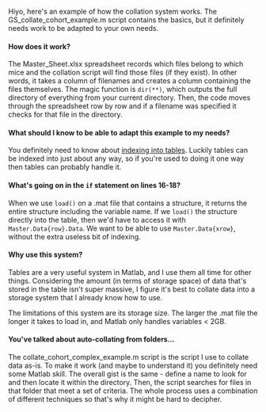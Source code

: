 Hiyo, here's an example of how the collation system works. The GS_collate_cohort_example.m script contains the basics, but it definitely needs work to be adapted to your own needs.

#### How does it work?

The Master_Sheet.xlsx spreadsheet records which files belong to which mice and the collation script will find those files (if they exist). In other words, it takes a column of filenames and creates a column containing the files themselves. The magic function is `dir(**)`, which outputs the full directory of everything from your current directory. Then, the code moves through the spreadsheet row by row and if a filename was specified it checks for that file in the directory.

#### What should I know to be able to adapt this example to my needs?

You definitely need to know about [indexing into tables](https://au.mathworks.com/help/matlab/matlab_prog/access-data-in-a-table.html). Luckily tables can be indexed into just about any way, so if you're used to doing it one way then tables can probably handle it. 

#### What's going on in the `if` statement on lines 16-18?

When we use `load()` on a .mat file that contains a structure, it returns the entire structure including the variable name. If we `load()` the structure directly into the table, then we'd have to access it with `Master.Data{row}.Data`. We want to be able to use `Master.Data{xrow}`, without the extra useless bit of indexing. 

#### Why use this system?

Tables are a very useful system in Matlab, and I use them all time for other things. Considering the amount (in terms of storage space) of data that's stored in the table isn't super massive, I figure it's best to collate data into a storage system that I already know how to use.

The limitations of this system are its storage size. The larger the .mat file the longer it takes to load in, and Matlab only handles variables < 2GB. 

#### You've talked about auto-collating from folders...

The collate_cohort_complex_example.m script is the script I use to collate data as-is.  To make it work (and maybe to understand it) you definitely need some Matlab skill. The overall gist is the same - define a name to look for and then locate it within the directory. Then, the script searches for files in that folder that meet a set of criteria. The whole process uses a combination of different techniques so that's why it might be hard to decipher.